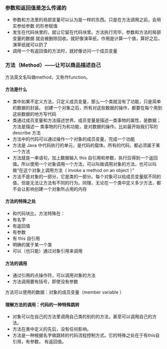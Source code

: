 ### 参数和返回值是怎么传递的
- 参数和方法里的局部变量可以认为是一样的东西。只是在方法调用之前，会用实参给参数
的形参赋值
- 发生在代码块里的，就让它留在代码块里。方法执行完毕，参数和方法的局部变量的数据
就会被删除回收。就好像演草纸，作用是计算一个值，算好之后，演草纸就可以扔了
- 调用一个有返回值的方法时，就好像访问一个成员变量

### 方法（Method）——让可以商品描述自己
方法英文名叫做method，又称作function。
#### 方法是什么
- 类中如果不定义方法，只定义成员变量，那么一个类就没有了功能，只是简单的数据的封装。
创建一个对象之后，所有对这些数据的操作，都要在每个用到这些数据的地方写代码
- 类通过成员变量和方法描述世界。成员变量是描述一类事物的属性，是数据；方法是描述一
类事物的行为和功能，是对数据的操作。比如最开始我们写的 describe 方法
- 方法中的代码可以通过操作一个对象的成员变量，完成一个功能
- 方法是 Java 中代码执行的单元，是代码的载体。所有的代码，都必须属于某一个方法
- 方法就是一串语句，加上数据输入 this 自引用和参数，执行后得到一个返回值。所以使用一个对象调用一个方法，可以叫做调用对象的方法，也可以叫做“在这个对象上调用方法（ invoke a method on an object ）”
- 方法不是对象的一部分，它是类的一部分。每个对象可以给成员变量赋不同的值，但是无法让方法有不同的行为。同理，无论在一个类中定义多少方法，都不会让影响创建一个对象所占用的内存

#### 方法的特殊之处
- 和代码块比，方法特殊在：
-  有名字
-  有返回值
-  有参数
-  有 this 自引用
-  明确的属于某一个类
-  可以（也只能）通过对象引用来调用

#### 方法的调用
- 通过引用的点操作符，可以调用对象的方法
- 方法调用要有括号，即使没有参数

方法可以使用的数据：对象的成员变量（member variable ）
#### 理解方法的调用：代码的一种特殊跳转
- 对象可以在自己的方法里调用自己类的别的的方法，甚至可以调用自己的方法。
- 方法在类中定义的先后，没有任何影响。
-  方法是一种根据名字做跳转的代码流程控制方式。它的特殊之处在于有this自引用，有参数，
有返回值。